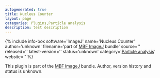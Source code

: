 ```yaml
---
autogenerated: true
title: Nucleus Counter
layout: page
categories: Plugins,Particle analysis
description: test description
---
```


{% include info-box software='ImageJ' name='Nucleus Counter' author='unknown' filename='part of [MBF ImageJ](/software/mbf-imagej) bundle' source='' released='' latest-version='' status='unknown' category='[Particle analysis](Category_Particle_analysis)' website='' %}

This plugin is part of the [MBF ImageJ](/software/mbf-imagej) bundle. Author, version history and status is unknown.

 
